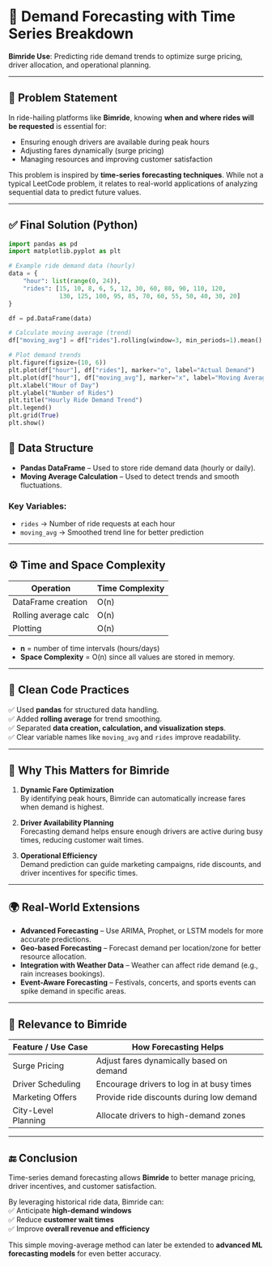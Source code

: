 # 📁 Demand Forecasting with Time Series Breakdown

**Bimride Use**: Predicting ride demand trends to optimize surge pricing, driver allocation, and operational planning.

---

## 🚩 Problem Statement

In ride-hailing platforms like **Bimride**, knowing **when and where rides will be requested** is essential for:

- Ensuring enough drivers are available during peak hours  
- Adjusting fares dynamically (surge pricing)  
- Managing resources and improving customer satisfaction  

This problem is inspired by **time-series forecasting techniques**. While not a typical LeetCode problem, it relates to real-world applications of analyzing sequential data to predict future values.

---

## ✅ Final Solution (Python)

```python
import pandas as pd
import matplotlib.pyplot as plt

# Example ride demand data (hourly)
data = {
    "hour": list(range(0, 24)),
    "rides": [15, 10, 8, 6, 5, 12, 30, 60, 80, 90, 110, 120,
              130, 125, 100, 95, 85, 70, 60, 55, 50, 40, 30, 20]
}

df = pd.DataFrame(data)

# Calculate moving average (trend)
df["moving_avg"] = df["rides"].rolling(window=3, min_periods=1).mean()

# Plot demand trends
plt.figure(figsize=(10, 6))
plt.plot(df["hour"], df["rides"], marker="o", label="Actual Demand")
plt.plot(df["hour"], df["moving_avg"], marker="x", label="Moving Average")
plt.xlabel("Hour of Day")
plt.ylabel("Number of Rides")
plt.title("Hourly Ride Demand Trend")
plt.legend()
plt.grid(True)
plt.show()

```

## 🧰 Data Structure
- **Pandas DataFrame** – Used to store ride demand data (hourly or daily).  
- **Moving Average Calculation** – Used to detect trends and smooth fluctuations.

### Key Variables:
- `rides` → Number of ride requests at each hour  
- `moving_avg` → Smoothed trend line for better prediction  

---

## ⚙️ Time and Space Complexity

| Operation             | Time Complexity |
|-----------------------|-----------------|
| DataFrame creation    | O(n)           |
| Rolling average calc  | O(n)           |
| Plotting              | O(n)           |

- **n** = number of time intervals (hours/days)  
- **Space Complexity** = O(n) since all values are stored in memory.

---

## 🧼 Clean Code Practices
✅ Used **pandas** for structured data handling.  
✅ Added **rolling average** for trend smoothing.  
✅ Separated **data creation, calculation, and visualization steps**.  
✅ Clear variable names like `moving_avg` and `rides` improve readability.  

---

## 🧠 Why This Matters for Bimride

1. **Dynamic Fare Optimization**  
   By identifying peak hours, Bimride can automatically increase fares when demand is highest.

2. **Driver Availability Planning**  
   Forecasting demand helps ensure enough drivers are active during busy times, reducing customer wait times.

3. **Operational Efficiency**  
   Demand prediction can guide marketing campaigns, ride discounts, and driver incentives for specific times.

---

## 🌍 Real-World Extensions
- **Advanced Forecasting** – Use ARIMA, Prophet, or LSTM models for more accurate predictions.  
- **Geo-based Forecasting** – Forecast demand per location/zone for better resource allocation.  
- **Integration with Weather Data** – Weather can affect ride demand (e.g., rain increases bookings).  
- **Event-Aware Forecasting** – Festivals, concerts, and sports events can spike demand in specific areas.  

---

## 🚗 Relevance to Bimride

| Feature / Use Case     | How Forecasting Helps                      |
|------------------------|--------------------------------------------|
| Surge Pricing          | Adjust fares dynamically based on demand   |
| Driver Scheduling      | Encourage drivers to log in at busy times  |
| Marketing Offers       | Provide ride discounts during low demand   |
| City-Level Planning    | Allocate drivers to high-demand zones      |

---

## 🔚 Conclusion
Time-series demand forecasting allows **Bimride** to better manage pricing, driver incentives, and customer satisfaction.

By leveraging historical ride data, Bimride can:  
✅ Anticipate **high-demand windows**  
✅ Reduce **customer wait times**  
✅ Improve **overall revenue and efficiency**

This simple moving-average method can later be extended to **advanced ML forecasting models** for even better accuracy.
